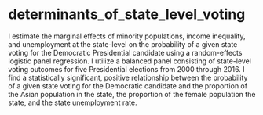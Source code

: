 # determinants_of_state_level_voting
I estimate the marginal effects of minority populations, income inequality, and unemployment at the state-level on the probability of a given state voting for the Democratic Presidential candidate using a random-effects logistic panel regression. I utilize a balanced panel consisting of state-level voting outcomes for five Presidential elections from 2000 through 2016. I find a statistically significant, positive relationship between the probability of a given state voting for the Democratic candidate and the proportion of the Asian population in the state, the proportion of the female population the state, and the state unemployment rate.
